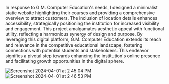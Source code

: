 In response to G.M. Computer Education's needs, I designed a minimalist static website highlighting their courses and providing a comprehensive overview to attract customers. The inclusion of location details enhances accessibility, strategically positioning the institution for increased visibility and engagement. This project amalgamates aesthetic appeal with functional utility, reflecting a harmonious synergy of design and purpose. By leveraging this digital platform, G.M. Computer Education extends its reach and relevance in the competitive educational landscape, fostering connections with potential students and stakeholders. This endeavor signifies a pivotal step towards enhancing the institution's online presence and facilitating growth opportunities in the digital sphere.

![Screenshot 2024-04-01 at 2 45 04 PM](https://github.com/NisargPatelDev/gmce.com/assets/80249414/4c953c59-2e1d-48b5-be7c-c6eb291bf0cf)
![Screenshot 2024-04-01 at 2 46 53 PM](https://github.com/NisargPatelDev/gmce.com/assets/80249414/817eb2e7-9d31-45dc-a524-ddd1d9461c59)
